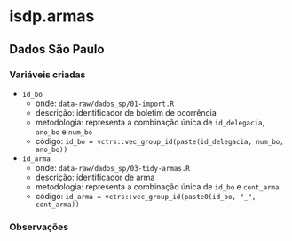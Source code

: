 
<!-- README.md is generated from README.Rmd. Please edit that file -->

# isdp.armas

<!-- badges: start -->
<!-- badges: end -->

## Dados São Paulo

### Variáveis criadas

- `id_bo`
  - onde: `data-raw/dados_sp/01-import.R`
  - descrição: identificador de boletim de ocorrência
  - metodologia: representa a combinação única de `id_delegacia`,
    `ano_bo` e `num_bo`
  - código:
    `id_bo = vctrs::vec_group_id(paste(id_delegacia, num_bo, ano_bo))`
- `id_arma`
  - onde: `data-raw/dados_sp/03-tidy-armas.R`
  - descrição: identificador de arma
  - metodologia: representa a combinação única de `id_bo` e `cont_arma`
  - código:
    `id_arma = vctrs::vec_group_id(paste0(id_bo, "_", cont_arma))`

### Observações
